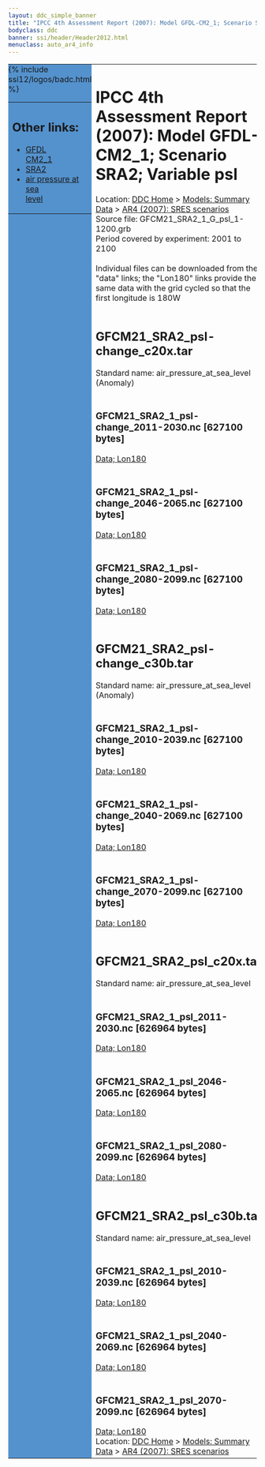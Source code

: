 ```yaml
---
layout: ddc_simple_banner
title: "IPCC 4th Assessment Report (2007): Model GFDL-CM2_1; Scenario SRA2; Variable psl"
bodyclass: ddc
banner: ssi/header/Header2012.html
menuclass: auto_ar4_info
---
```



<table width="100%" border="0" cellspacing="0" cellpadding="0" style="border-collapse: collapse;">
<tr style="margin:0;padding:0;border:0;">
<td style="margin:0;padding:0;border:0;height:1pt;width:150pt;background:#5492CD;" valign="top" >

<div id="lh-col2" class="auto_ar4_info">
<table class="menumain" bgcolor="#5492CD" cellspacing="0" width="100%" border="0">
<tr><td>
<h2> Other links:</h2>
<ul>
<li><a href="/auto/ar4/model-GFDL-CM2_1.html">GFDL<br/>CM2_1</a></li>
<li><a href="/auto/ar4/scenario-SRA2.html">SRA2</a></li>
<li><a href="/auto/ar4/var-air_pressure_at_sea_level.html">air pressure at sea<br/> level</a></li>
</ul>
</td></tr>
{% include ssi12/logos/badc.html %}
</table>
</div>
</td>
<td><h1>IPCC 4th Assessment Report (2007): Model GFDL-CM2_1; Scenario SRA2; Variable psl</h1>

<!-- Breadcrumb1 -->
<div id="breadcrumb1" align="left">
Location: <a href="/index.html">DDC Home</a> > <a href="/sim/gcm_clim/">Models: Summary Data</a>
> <a href="/sim/gcm_clim/SRES_AR4/index.html">AR4 (2007): SRES scenarios</a>
</div>
<!-- End of Breadcrumb1 -->Source file: GFCM21_SRA2_1_G_psl_1-1200.grb
<br/>
Period covered by experiment: 2001 to 2100<br/>
<br/>Individual files can be downloaded from the "data" links; the "Lon180" links provide the same data
         with the grid cycled so that the first longitude is 180W<br/>
<br/><h2>GFCM21_SRA2_psl-change_c20x.tar</h2>
Standard name: air_pressure_at_sea_level (Anomaly)<br>
<br/><h3>GFCM21_SRA2_1_psl-change_2011-2030.nc [627100 bytes]</h3>
<a href="http://apps.ipcc-data.org/cgi-bin/downl/ar4_nc/psl/GFCM21_SRA2_1_psl-change_2011-2030.nc">Data; </a><a href="http://apps.ipcc-data.org/cgi-bin/downl/ar4_nc/psl/GFCM21_SRA2_1_psl-change_2011-2030.cyto180.nc"> Lon180</a><br/>
<br/><h3>GFCM21_SRA2_1_psl-change_2046-2065.nc [627100 bytes]</h3>
<a href="http://apps.ipcc-data.org/cgi-bin/downl/ar4_nc/psl/GFCM21_SRA2_1_psl-change_2046-2065.nc">Data; </a><a href="http://apps.ipcc-data.org/cgi-bin/downl/ar4_nc/psl/GFCM21_SRA2_1_psl-change_2046-2065.cyto180.nc"> Lon180</a><br/>
<br/><h3>GFCM21_SRA2_1_psl-change_2080-2099.nc [627100 bytes]</h3>
<a href="http://apps.ipcc-data.org/cgi-bin/downl/ar4_nc/psl/GFCM21_SRA2_1_psl-change_2080-2099.nc">Data; </a><a href="http://apps.ipcc-data.org/cgi-bin/downl/ar4_nc/psl/GFCM21_SRA2_1_psl-change_2080-2099.cyto180.nc"> Lon180</a><br/>
<br/><h2>GFCM21_SRA2_psl-change_c30b.tar</h2>
Standard name: air_pressure_at_sea_level (Anomaly)<br>
<br/><h3>GFCM21_SRA2_1_psl-change_2010-2039.nc [627100 bytes]</h3>
<a href="http://apps.ipcc-data.org/cgi-bin/downl/ar4_nc/psl/GFCM21_SRA2_1_psl-change_2010-2039.nc">Data; </a><a href="http://apps.ipcc-data.org/cgi-bin/downl/ar4_nc/psl/GFCM21_SRA2_1_psl-change_2010-2039.cyto180.nc"> Lon180</a><br/>
<br/><h3>GFCM21_SRA2_1_psl-change_2040-2069.nc [627100 bytes]</h3>
<a href="http://apps.ipcc-data.org/cgi-bin/downl/ar4_nc/psl/GFCM21_SRA2_1_psl-change_2040-2069.nc">Data; </a><a href="http://apps.ipcc-data.org/cgi-bin/downl/ar4_nc/psl/GFCM21_SRA2_1_psl-change_2040-2069.cyto180.nc"> Lon180</a><br/>
<br/><h3>GFCM21_SRA2_1_psl-change_2070-2099.nc [627100 bytes]</h3>
<a href="http://apps.ipcc-data.org/cgi-bin/downl/ar4_nc/psl/GFCM21_SRA2_1_psl-change_2070-2099.nc">Data; </a><a href="http://apps.ipcc-data.org/cgi-bin/downl/ar4_nc/psl/GFCM21_SRA2_1_psl-change_2070-2099.cyto180.nc"> Lon180</a><br/>
<br/><h2>GFCM21_SRA2_psl_c20x.tar</h2>
Standard name: air_pressure_at_sea_level<br>
<br/><h3>GFCM21_SRA2_1_psl_2011-2030.nc [626964 bytes]</h3>
<a href="http://apps.ipcc-data.org/cgi-bin/downl/ar4_nc/psl/GFCM21_SRA2_1_psl_2011-2030.nc">Data; </a><a href="http://apps.ipcc-data.org/cgi-bin/downl/ar4_nc/psl/GFCM21_SRA2_1_psl_2011-2030.cyto180.nc"> Lon180</a><br/>
<br/><h3>GFCM21_SRA2_1_psl_2046-2065.nc [626964 bytes]</h3>
<a href="http://apps.ipcc-data.org/cgi-bin/downl/ar4_nc/psl/GFCM21_SRA2_1_psl_2046-2065.nc">Data; </a><a href="http://apps.ipcc-data.org/cgi-bin/downl/ar4_nc/psl/GFCM21_SRA2_1_psl_2046-2065.cyto180.nc"> Lon180</a><br/>
<br/><h3>GFCM21_SRA2_1_psl_2080-2099.nc [626964 bytes]</h3>
<a href="http://apps.ipcc-data.org/cgi-bin/downl/ar4_nc/psl/GFCM21_SRA2_1_psl_2080-2099.nc">Data; </a><a href="http://apps.ipcc-data.org/cgi-bin/downl/ar4_nc/psl/GFCM21_SRA2_1_psl_2080-2099.cyto180.nc"> Lon180</a><br/>
<br/><h2>GFCM21_SRA2_psl_c30b.tar</h2>
Standard name: air_pressure_at_sea_level<br>
<br/><h3>GFCM21_SRA2_1_psl_2010-2039.nc [626964 bytes]</h3>
<a href="http://apps.ipcc-data.org/cgi-bin/downl/ar4_nc/psl/GFCM21_SRA2_1_psl_2010-2039.nc">Data; </a><a href="http://apps.ipcc-data.org/cgi-bin/downl/ar4_nc/psl/GFCM21_SRA2_1_psl_2010-2039.cyto180.nc"> Lon180</a><br/>
<br/><h3>GFCM21_SRA2_1_psl_2040-2069.nc [626964 bytes]</h3>
<a href="http://apps.ipcc-data.org/cgi-bin/downl/ar4_nc/psl/GFCM21_SRA2_1_psl_2040-2069.nc">Data; </a><a href="http://apps.ipcc-data.org/cgi-bin/downl/ar4_nc/psl/GFCM21_SRA2_1_psl_2040-2069.cyto180.nc"> Lon180</a><br/>
<br/><h3>GFCM21_SRA2_1_psl_2070-2099.nc [626964 bytes]</h3>
<a href="http://apps.ipcc-data.org/cgi-bin/downl/ar4_nc/psl/GFCM21_SRA2_1_psl_2070-2099.nc">Data; </a><a href="http://apps.ipcc-data.org/cgi-bin/downl/ar4_nc/psl/GFCM21_SRA2_1_psl_2070-2099.cyto180.nc"> Lon180</a><br/>
<!-- Breadcrumb2 -->
<div id="breadcrumb2" align="left">
Location: <a href="/index.html">DDC Home</a> > <a href="/sim/gcm_clim/">Models: Summary Data</a>
> <a href="/sim/gcm_clim/SRES_AR4/index.html">AR4 (2007): SRES scenarios</a>
</div>
<!-- End of Breadcrumb2 --></td></tr></table>
